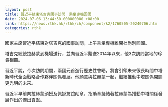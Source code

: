 ```yaml
---
layout: post
title: 習近平結束塔吉克國事訪問　乘坐專機回國
date: 2024-07-06 13:44:50.000000000 +08:00
link: https://news.rthk.hk/rthk/ch/component/k2/1760505-20240706.htm
categories: rthk
---
```


國家主席習近平結束對塔吉克的國事訪問，上午乘坐專機離開杜尚別回國。

塔吉克總統拉赫蒙到機場送行，並向習近平贈送2014年以來，他3次訪問當地的珍貴相冊。

習近平說，今次訪問期間，兩國元首進行歷史性會晤，將會引領未來很長時間中塔新時代全面戰略合作夥伴關係發展。他願意與拉赫蒙一起，繼續推動中塔關係開闢更光明的未來。

習近平早前向拉赫蒙頒授及佩掛友誼勛章，指勛章凝結著拉赫蒙為推動中塔關係發展作出的傑出貢獻。
